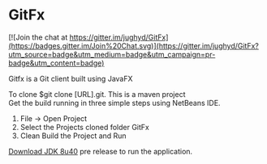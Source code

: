 GitFx
=====

[![Join the chat at https://gitter.im/jughyd/GitFx](https://badges.gitter.im/Join%20Chat.svg)](https://gitter.im/jughyd/GitFx?utm_source=badge&utm_medium=badge&utm_campaign=pr-badge&utm_content=badge)

Gitfx is a Git client built using JavaFX

To clone $git clone [URL].git. This is a maven project<br>
Get the build running in three simple steps using NetBeans IDE.<br>
<ol>
<li> File -> Open Project </li>
<li>Select the Projects cloned folder GitFx</li>
<li> Clean Build the Project and Run</li>
</ol>

<a href="https://jdk8.java.net/download.html">Download JDK 8u40</a> pre release to run the application.

